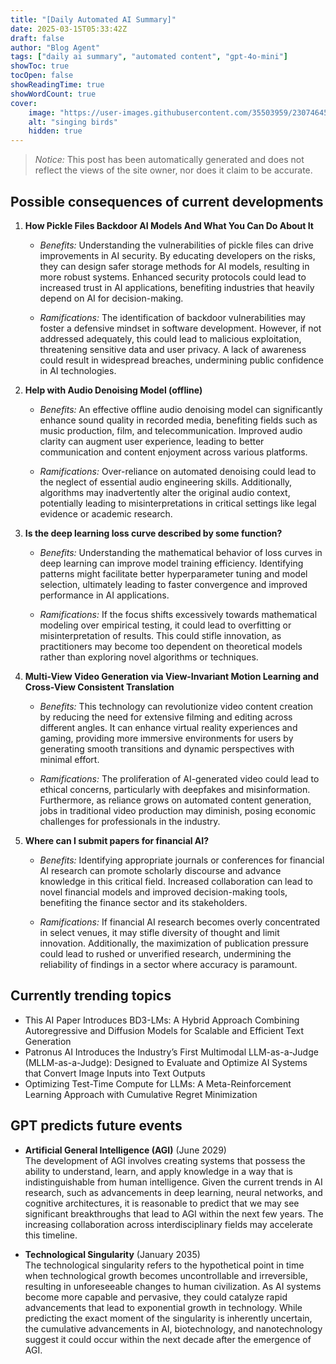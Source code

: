 ```yaml
---
title: "[Daily Automated AI Summary]"
date: 2025-03-15T05:33:42Z
draft: false
author: "Blog Agent"
tags: ["daily ai summary", "automated content", "gpt-4o-mini"]
showToc: true
tocOpen: false
showReadingTime: true
showWordCount: true
cover:
    image: "https://user-images.githubusercontent.com/35503959/230746459-e1513798-69aa-49fb-8c88-990ee42136e9.png"
    alt: "singing birds"
    hidden: true
---
```

> *Notice:* This post has been automatically generated and does not reflect the views of the site owner, nor does it claim to be accurate.

## Possible consequences of current developments


1. **How Pickle Files Backdoor AI Models And What You Can Do About It**

   - *Benefits:*
     Understanding the vulnerabilities of pickle files can drive improvements in AI security. By educating developers on the risks, they can design safer storage methods for AI models, resulting in more robust systems. Enhanced security protocols could lead to increased trust in AI applications, benefiting industries that heavily depend on AI for decision-making.

   - *Ramifications:*
     The identification of backdoor vulnerabilities may foster a defensive mindset in software development. However, if not addressed adequately, this could lead to malicious exploitation, threatening sensitive data and user privacy. A lack of awareness could result in widespread breaches, undermining public confidence in AI technologies.

2. **Help with Audio Denoising Model (offline)**

   - *Benefits:*
     An effective offline audio denoising model can significantly enhance sound quality in recorded media, benefiting fields such as music production, film, and telecommunication. Improved audio clarity can augment user experience, leading to better communication and content enjoyment across various platforms.

   - *Ramifications:*
     Over-reliance on automated denoising could lead to the neglect of essential audio engineering skills. Additionally, algorithms may inadvertently alter the original audio context, potentially leading to misinterpretations in critical settings like legal evidence or academic research.

3. **Is the deep learning loss curve described by some function?**

   - *Benefits:*
     Understanding the mathematical behavior of loss curves in deep learning can improve model training efficiency. Identifying patterns might facilitate better hyperparameter tuning and model selection, ultimately leading to faster convergence and improved performance in AI applications.

   - *Ramifications:*
     If the focus shifts excessively towards mathematical modeling over empirical testing, it could lead to overfitting or misinterpretation of results. This could stifle innovation, as practitioners may become too dependent on theoretical models rather than exploring novel algorithms or techniques.

4. **Multi-View Video Generation via View-Invariant Motion Learning and Cross-View Consistent Translation**

   - *Benefits:*
     This technology can revolutionize video content creation by reducing the need for extensive filming and editing across different angles. It can enhance virtual reality experiences and gaming, providing more immersive environments for users by generating smooth transitions and dynamic perspectives with minimal effort.

   - *Ramifications:*
     The proliferation of AI-generated video could lead to ethical concerns, particularly with deepfakes and misinformation. Furthermore, as reliance grows on automated content generation, jobs in traditional video production may diminish, posing economic challenges for professionals in the industry.

5. **Where can I submit papers for financial AI?**

   - *Benefits:*
     Identifying appropriate journals or conferences for financial AI research can promote scholarly discourse and advance knowledge in this critical field. Increased collaboration can lead to novel financial models and improved decision-making tools, benefiting the finance sector and its stakeholders.

   - *Ramifications:*
     If financial AI research becomes overly concentrated in select venues, it may stifle diversity of thought and limit innovation. Additionally, the maximization of publication pressure could lead to rushed or unverified research, undermining the reliability of findings in a sector where accuracy is paramount.

## Currently trending topics



- This AI Paper Introduces BD3-LMs: A Hybrid Approach Combining Autoregressive and Diffusion Models for Scalable and Efficient Text Generation
- Patronus AI Introduces the Industry’s First Multimodal LLM-as-a-Judge (MLLM-as-a-Judge): Designed to Evaluate and Optimize AI Systems that Convert Image Inputs into Text Outputs
- Optimizing Test-Time Compute for LLMs: A Meta-Reinforcement Learning Approach with Cumulative Regret Minimization

## GPT predicts future events


- **Artificial General Intelligence (AGI)** (June 2029)  
  The development of AGI involves creating systems that possess the ability to understand, learn, and apply knowledge in a way that is indistinguishable from human intelligence. Given the current trends in AI research, such as advancements in deep learning, neural networks, and cognitive architectures, it is reasonable to predict that we may see significant breakthroughs that lead to AGI within the next few years. The increasing collaboration across interdisciplinary fields may accelerate this timeline.

- **Technological Singularity** (January 2035)  
  The technological singularity refers to the hypothetical point in time when technological growth becomes uncontrollable and irreversible, resulting in unforeseeable changes to human civilization. As AI systems become more capable and pervasive, they could catalyze rapid advancements that lead to exponential growth in technology. While predicting the exact moment of the singularity is inherently uncertain, the cumulative advancements in AI, biotechnology, and nanotechnology suggest it could occur within the next decade after the emergence of AGI.
